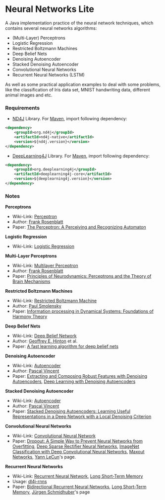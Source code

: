 # Neural Networks Lite
A Java implementation practice of the neural network techniques, which contains several neural networks algorithms:
* (Multi-Layer) Perceptrons
* Logistic Regression
* Restricted Boltzmann Machines
* Deep Belief Nets
* Denoising Autoencoder
* Stacked Denoising Autoencoder
* Convolutional Neural Networks
* Recurrent Neural Networks (LSTM)

As well as some practical application examples to deal with some problems, like the classification of Iris data set, MNIST handwriting data, different animal images and etc.

### Requirements
* [ND4J](http://nd4j.org) Library. For [Maven](http://mvnrepository.com/artifact/org.nd4j), import following dependency:
```XML
<dependency>
    <groupId>org.nd4j</groupId>
    <artifactId>nd4j-native</artifactId>
    <version>${nd4j.version}</version>
</dependency>
```
* [DeepLearning4J](https://deeplearning4j.org) Library. For [Maven](http://mvnrepository.com/search?q=deeplearning4j), import following dependency:
```XML
<dependency>
    <groupId>org.deeplearning4j</groupId>
    <artifactId>deeplearning4j-core</artifactId>
    <version>${deeplearning4j.version}</version>
</dependency>
```

### Notes
**Perceptrons**
* Wiki-Link: [Perceptron](https://en.wikipedia.org/wiki/Perceptron)
* Author: [Frank Rosenblatt](https://en.wikipedia.org/wiki/Frank_Rosenblatt)
* Paper: [The Perceptron: A Perceiving and Recognizing Automaton](http://blogs.umass.edu/brain-wars/files/2016/03/rosenblatt-1957.pdf)

**Logistic Regression**
* Wiki-Link: [Logistic Regression](https://en.wikipedia.org/wiki/Logistic_regression)

**Multi-Layer Perceptrons**
* Wiki-Link: [Multilayer Perceptron](https://en.wikipedia.org/wiki/Multilayer_perceptron)
* Author: [Frank Rosenblatt](https://en.wikipedia.org/wiki/Frank_Rosenblatt)
* Paper: [Principles of Neurodynamics: Perceptrons and the Theory of Brain Mechanisms](http://oai.dtic.mil/oai/oai?verb=getRecord&metadataPrefix=html&identifier=AD0256582)

**Restricted Boltzmann Machines**
* Wiki-Link: [Restricted Boltzmann Machine](https://en.wikipedia.org/wiki/Restricted_Boltzmann_machine)
* Author: [Paul Smolensky](https://en.wikipedia.org/wiki/Paul_Smolensky)
* Paper: [Information processing in Dynamical Systems: Foundations of Harmony Theory](http://stanford.edu/~jlmcc/papers/PDP/Volume%201/Chap6_PDP86.pdf)

**Deep Belief Nets**
* Wiki-Link: [Deep Belief Network](https://en.wikipedia.org/wiki/Deep_belief_network)
* Author: [Geoffrey E. Hinton](https://en.wikipedia.org/wiki/Geoffrey_Hinton) et al.
* Paper: [A fast learning algorithm for deep belief nets](https://www.cs.toronto.edu/~hinton/absps/fastnc.pdf)

**Denoising Autoencoder**
* Wiki-Link: [Autoencoder](https://en.wikipedia.org/wiki/Autoencoder)
* Author: [Pascal Vincent](http://www.iro.umontreal.ca/~vincentp/)
* Paper: [Extracting and Composing Robust Features with Denoising Autoencoders](http://www.iro.umontreal.ca/~vincentp/Publications/denoising_autoencoders_tr1316.pdf), [Deep Learning with Denoising Autoencoders](https://pdfs.semanticscholar.org/bbe9/7e302b1a48345f409c3e935b17ab116455c3.pdf)

**Stacked Denoising Autoencoder**
* Wiki-Link: [Autoencoder](https://en.wikipedia.org/wiki/Autoencoder)
* Author: [Pascal Vincent](http://www.iro.umontreal.ca/~vincentp/)
* Paper: [Stacked Denoising Autoencoders: Learning Useful Representations in a Deep Network with a Local Denoising Criterion](http://www.jmlr.org/papers/volume11/vincent10a/vincent10a.pdf)

**Convolutional Neural Networks**
* Wiki-Link: [Convolutional Neural Network](https://en.wikipedia.org/wiki/Convolutional_neural_network)
* Paper: [Dropout: A Simple Way to Prevent Neural Networks from Overfitting](https://www.cs.toronto.edu/~hinton/absps/JMLRdropout.pdf), [Deep Sparse Rectifier Neural Networks](http://www.jmlr.org/proceedings/papers/v15/glorot11a/glorot11a.pdf), [ImageNet Classification with Deep Convolutional Neural Networks](https://papers.nips.cc/paper/4824-imagenet-classification-with-deep-convolutional-neural-networks.pdf), [Maxout Networks](https://arxiv.org/pdf/1302.4389.pdf), [Yann LeCun](http://yann.lecun.com/exdb/lenet/)'s page.

**Recurrent Neural Networks**
* Wiki-Link: [Recurrent Neural Network](https://en.wikipedia.org/wiki/Recurrent_neural_network), [Long Short-Term Memory](https://en.wikipedia.org/wiki/Long_short-term_memory)
* Usage: [dl4j-rnns](https://deeplearning4j.org/usingrnns)
* Paper: [Bidirectional Recurrent Neural Networks](https://maxwell.ict.griffith.edu.au/spl/publications/papers/ieeesp97_schuster.pdf), [Long Short-Term Memory](https://www.researchgate.net/publication/13853244_Long_Short-term_Memory), [Jürgen Schmidhuber](http://people.idsia.ch/~juergen/rnn.html)'s page
